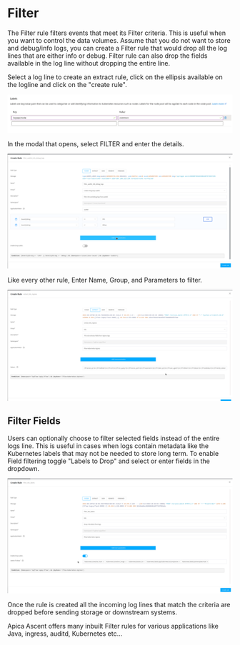 # Filter

The Filter rule filters events that meet its Filter criteria. This is useful when you want to control the data volumes. Assume that you do not want to store and debug/info logs, you can create a Filter rule that would drop all the log lines that are either info or debug. Filter rule can also drop the fields available in the log line without dropping the entire line.

Select a log line to create an extract rule, click on the ellipsis available on the logline and click on the "create rule".

![](<../../.gitbook/assets/image (25).png>)

In the modal that opens, select FILTER and enter the details.&#x20;

![](<../../.gitbook/assets/image (19) (1).png>)

Like every other rule, Enter Name, Group, and Parameters to filter.

![](<../../.gitbook/assets/image (27) (1) (1).png>)

## Filter Fields

Users can optionally choose to filter selected fields instead of the entire logs line. This is useful in cases when logs contain metadata like the Kubernetes labels that may not be needed to store long term. To enable Field filtering toggle "Labels to Drop" and select or enter fields in the dropdown.

![](<../../.gitbook/assets/image (17) (1).png>)

Once the rule is created all the incoming log lines that match the criteria are dropped before sending storage or downstream systems.

Apica Ascent offers many inbuilt Filter rules for various applications like Java, ingress, auditd, Kubernetes etc...
